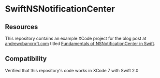 # SwiftNSNotificationCenter

## Resources
This repository contains an example XCode project for the blog post at [andrewcbancroft.com](http://www.andrewcbancroft.com) titled [Fundamentals of NSNotificationCenter in Swift](http://www.andrewcbancroft.com/2014/10/08/fundamentals-of-nsnotificationcenter-in-swift/).

## Compatibility
Verified that this repository's code works in XCode 7 with Swift 2.0
